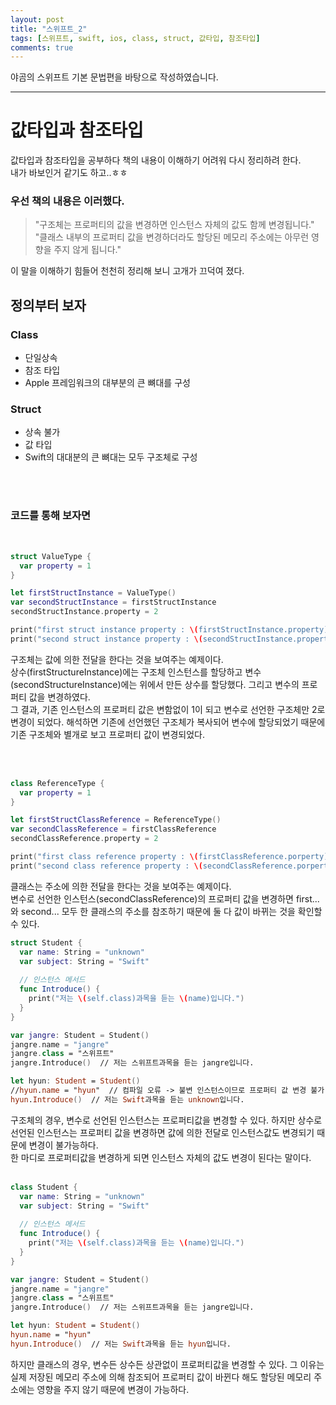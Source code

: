 ```yaml
---
layout: post
title: "스위프트_2"
tags: [스위프트, swift, ios, class, struct, 값타입, 참조타입]
comments: true
---
```


야곰의 스위프트 기본 문법편을 바탕으로 작성하였습니다.

--- 

# 값타입과 참조타입

값타입과 참조타입을 공부하다 책의 내용이 이해하기 어려워 다시 정리하려 한다.<br>
내가 바보인거 같기도 하고..ㅎㅎ

### 우선 책의 내용은 이러했다.

> "구조체는 프로퍼티의 값을 변경하면 인스턴스 자체의 값도 함께 변경됩니다."<br>
"클래스 내부의 프로퍼티 값을 변경하더라도 할당된 메모리 주소에는 아무런 영향을 주지 않게 됩니다."

이 말을 이해하기 힘들어 천천히 정리해 보니 고개가 끄덕여 졌다.

## 정의부터 보자

### Class
  * 단일상속
  * 참조 타입
  * Apple 프레임워크의 대부분의 큰 뼈대를 구성
  
### Struct
  * 상속 불가
  * 값 타입
  * Swift의 대대분의 큰 뼈대는 모두 구조체로 구성
  
<br>
<br>

### 코드를 통해 보자면
<br>

```Swift
struct ValueType {
  var property = 1
}

let firstStructInstance = ValueType()
var secondStructInstance = firstStructInstance
secondStructInstance.property = 2

print("first struct instance property : \(firstStructInstance.property)")   // 1
print("second struct instance property : \(secondStructInstance.property)") // 2
```

구조체는 값에 의한 전달을 한다는 것을 보여주는 예제이다.<br>
상수(firstStructureInstance)에는 구조체 인스턴스를 할당하고 변수(secondStructureInstance)에는 위에서 만든 상수를 할당했다.
그리고 변수의 프로퍼티 값을 변경하였다.<br>
그 결과, 기존 인스턴스의 프로퍼티 값은 변함없이 1이 되고 변수로 선언한 구조체만 2로 변경이 되었다. 해석하면 기존에 선언했던 구조체가 복사되어 변수에 할당되었기 때문에 기존 구조체와 별개로 보고 프로퍼티 값이 변경되었다.

<br>
<br>

```Swift
class ReferenceType {
  var property = 1
}

let firstStructClassReference = ReferenceType()
var secondClassReference = firstClassReference
secondClassReference.property = 2

print("first class reference property : \(firstClassReference.porperty)")  // 2
print("second class reference property : \(secondClassReference.porperty)")  // 2
```

클래스는 주소에 의한 전달을 한다는 것을 보여주는 예제이다.<br>
변수로 선언한 인스턴스(secondClassReference)의 프로퍼티 값을 변경하면 first...와 second... 모두 한 클래스의 주소를 참조하기 때문에 둘 다 값이 바뀌는 것을 확인할 수 있다.


```Swift
struct Student {
  var name: String = "unknown"
  var subject: String = "Swift"
  
  // 인스턴스 메서드
  func Introduce() {
    print("저는 \(self.class)과목을 듣는 \(name)입니다.")
  }
}

var jangre: Student = Student()
jangre.name = "jangre"
jangre.class = "스위프트"
jangre.Introduce()  // 저는 스위프트과목을 듣는 jangre입니다.

let hyun: Student = Student()
//hyun.name = "hyun"  // 컴파일 오류 -> 불변 인스턴스이므로 프로퍼티 값 변경 불가
hyun.Introduce()  // 저는 Swift과목을 듣는 unknown입니다.
```
구조체의 경우, 변수로 선언된 인스턴스는 프로퍼티값을 변경할 수 있다. 하지만 상수로 선언된 인스턴스는 프로퍼티 값을 변경하면 값에 의한 전달로 인스턴스값도 변경되기 때문에 변경이 불가능하다.<br>
한 마디로 프로퍼티값을 변경하게 되면 인스턴스 자체의 값도 변경이 된다는 말이다.
<br>
<br>

```Swift
class Student {
  var name: String = "unknown"
  var subject: String = "Swift"
  
  // 인스턴스 메서드
  func Introduce() {
    print("저는 \(self.class)과목을 듣는 \(name)입니다.")
  }
}

var jangre: Student = Student()
jangre.name = "jangre"
jangre.class = "스위프트"
jangre.Introduce()  // 저는 스위프트과목을 듣는 jangre입니다.

let hyun: Student = Student()
hyun.name = "hyun"
hyun.Introduce()  // 저는 Swift과목을 듣는 hyun입니다.
```
하지만 클래스의 경우, 변수든 상수든 상관없이 프로퍼티값을 변경할 수 있다. 그 이유는 실제 저장된 메모리 주소에 의해 참조되어 프로퍼티 값이 바뀐다 해도 할당된 메모리 주소에는 영향을 주지 않기 때문에 변경이 가능하다.
